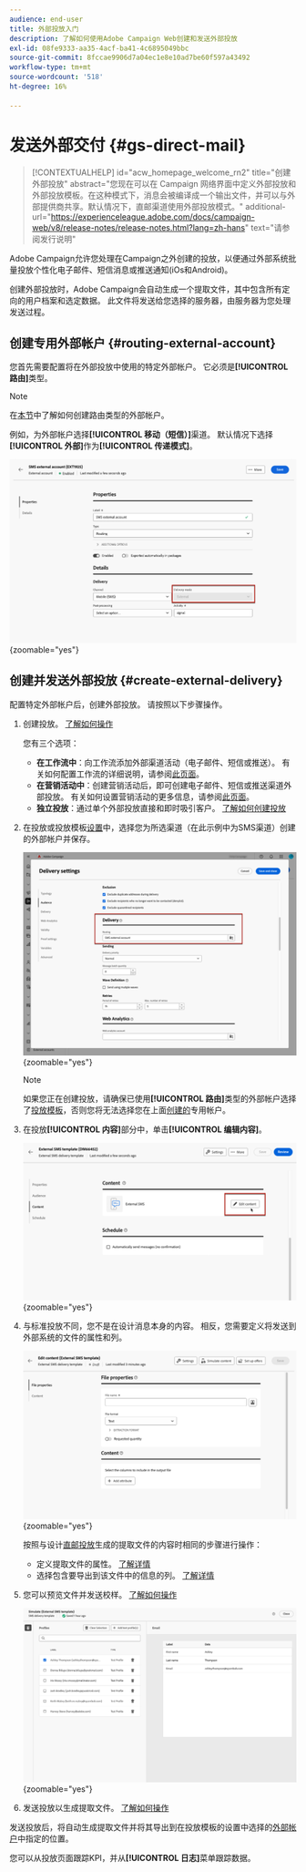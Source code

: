 ```yaml
---
audience: end-user
title: 外部投放入门
description: 了解如何使用Adobe Campaign Web创建和发送外部投放
exl-id: 08fe9333-aa35-4acf-ba41-4c6895049bbc
source-git-commit: 8fccae9906d7a04ec1e8e10ad7be60f597a43492
workflow-type: tm+mt
source-wordcount: '518'
ht-degree: 16%

---
```


# 发送外部交付 {#gs-direct-mail}

>[!CONTEXTUALHELP]
>id="acw_homepage_welcome_rn2"
>title="创建外部投放"
>abstract="您现在可以在 Campaign 网络界面中定义外部投放和外部投放模板。在这种模式下，消息会被编译成一个输出文件，并可以与外部提供商共享。默认情况下，直邮渠道使用外部投放模式。"
>additional-url="https://experienceleague.adobe.com/docs/campaign-web/v8/release-notes/release-notes.html?lang=zh-hans" text="请参阅发行说明"


Adobe Campaign允许您处理在Campaign之外创建的投放，以便通过外部系统批量投放个性化电子邮件、短信消息或推送通知(iOs和Android)。

<!--The supported channels are Email, Mobile (SMS), and Push (iOs and Android).-->

创建外部投放时，Adobe Campaign会自动生成一个提取文件，其中包含所有定向的用户档案和选定数据。 此文件将发送给您选择的服务器，由服务器为您处理发送过程。

## 创建专用外部帐户 {#routing-external-account}

您首先需要配置将在外部投放中使用的特定外部帐户。 它必须是&#x200B;**[!UICONTROL 路由]**&#x200B;类型。

>[!NOTE]
>
>在[本节](../administration/external-account.md#routing)中了解如何创建路由类型的外部帐户。

例如，为外部帐户选择&#x200B;**[!UICONTROL 移动（短信）]**&#x200B;渠道。 默认情况下选择&#x200B;**[!UICONTROL 外部]**&#x200B;作为&#x200B;**[!UICONTROL 传递模式]**。

![](../administration/assets/external-account-delivery-mode.png){zoomable="yes"}

## 创建并发送外部投放 {#create-external-delivery}

配置特定外部帐户后，创建外部投放。 请按照以下步骤操作。

1. 创建投放。 [了解如何操作](create-deliveries.md)

   您有三个选项：

   * **在工作流中**：向工作流添加外部渠道活动（电子邮件、短信或推送）。 有关如何配置工作流的详细说明，请参阅[此页面](../workflows/gs-workflow-creation.md)。
   * **在营销活动中**：创建营销活动后，即可创建电子邮件、短信或推送渠道外部投放。 有关如何设置营销活动的更多信息，请参阅[此页面](../campaigns/gs-campaigns.md)。
   * **独立投放**：通过单个外部投放直接和即时吸引客户。 [了解如何创建投放](../msg/gs-deliveries.md)

1. 在投放或投放模板[设置](../advanced-settings/delivery-settings.md)中，选择您为所选渠道（在此示例中为SMS渠道）创建的外部帐户并保存。

   ![](assets/external-delivery-routing.png){zoomable="yes"}

   >[!NOTE]
   >
   >如果您正在创建投放，请确保已使用&#x200B;**[!UICONTROL 路由]**&#x200B;类型的外部帐户选择了[投放模板](delivery-template.md)，否则您将无法选择您在上面[创建的](#routing-external-account)专用帐户。

1. 在投放&#x200B;**[!UICONTROL 内容]**&#x200B;部分中，单击&#x200B;**[!UICONTROL 编辑内容]**。

   ![](assets/external-delivery-edit-content.png){zoomable="yes"}

1. 与标准投放不同，您不是在设计消息本身的内容。 相反，您需要定义将发送到外部系统的文件的属性和列。

   ![](assets/external-delivery-file-properties.png){zoomable="yes"}

   按照与设计[直邮投放](../direct-mail/content-direct-mail.md)生成的提取文件的内容时相同的步骤进行操作：

   * 定义提取文件的属性。 [了解详情](../direct-mail/content-direct-mail.md#properties)
   * 选择包含要导出到该文件中的信息的列。 [了解详情](../direct-mail/content-direct-mail.md#content)

1. 您可以预览文件并发送校样<!--not in UI right now - to check-->。 [了解如何操作](../direct-mail/send-direct-mail.md#preview-dm)

   ![](assets/external-delivery-simulate.png){zoomable="yes"}

1. 发送投放以生成提取文件。 [了解如何操作](../direct-mail/send-direct-mail.md#send-dm)

发送投放后，将自动生成提取文件并将其导出到在投放模板的设置中选择的[外部帐户](../administration/external-account.md#create-ext-account)中指定的位置。

您可以从投放页面跟踪KPI，并从&#x200B;**[!UICONTROL 日志]**&#x200B;菜单跟踪数据。
